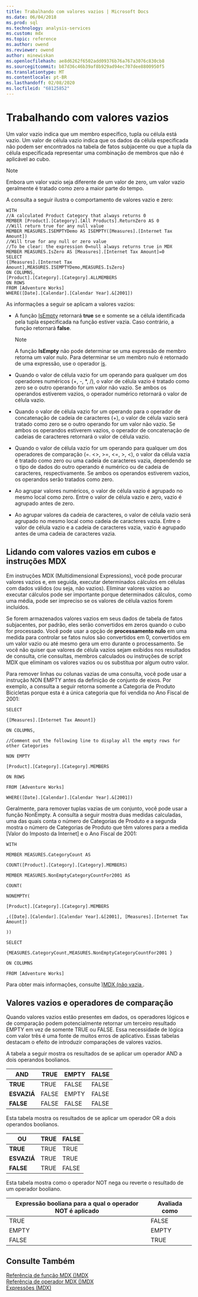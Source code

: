 ```yaml
---
title: Trabalhando com valores vazios | Microsoft Docs
ms.date: 06/04/2018
ms.prod: sql
ms.technology: analysis-services
ms.custom: mdx
ms.topic: reference
ms.author: owend
ms.reviewer: owend
author: minewiskan
ms.openlocfilehash: ae8d6262f6502add09376b76a767a3076c830cb8
ms.sourcegitcommit: b87d36c46b39af8b929ad94ec707dee8800950f5
ms.translationtype: MT
ms.contentlocale: pt-BR
ms.lasthandoff: 02/08/2020
ms.locfileid: "68125852"
---
```

# <a name="working-with-empty-values"></a>Trabalhando com valores vazios


  Um valor vazio indica que um membro específico, tupla ou célula está vazio. Um valor de célula vazio indica que os dados da célula especificada não podem ser encontrados na tabela de fatos subjacente ou que a tupla da célula especificada representar uma combinação de membros que não é aplicável ao cubo.  
  
> [!NOTE]  
>  Embora um valor vazio seja diferente de um valor de zero, um valor vazio geralmente é tratado como zero a maior parte do tempo.  
  
 A consulta a seguir ilustra o comportamento de valores vazio e zero:  
  
```  
WITH  
//A calculated Product Category that always returns 0  
MEMBER [Product].[Category].[All Products].ReturnZero AS 0  
//Will return true for any null value  
MEMBER MEASURES.ISEMPTYDemo AS ISEMPTY([Measures].[Internet Tax Amount])  
//Will true for any null or zero value  
//To be clear: the expression 0=null always returns true in MDX  
MEMBER MEASURES.IsZero AS [Measures].[Internet Tax Amount]=0  
SELECT  
{[Measures].[Internet Tax Amount],MEASURES.ISEMPTYDemo,MEASURES.IsZero}  
ON COLUMNS,  
[Product].[Category].[Category].ALLMEMBERS  
ON ROWS  
FROM [Adventure Works]  
WHERE([Date].[Calendar].[Calendar Year].&[2001])  
```  
  
 As informações a seguir se aplicam a valores vazios:  
  
-   A função [IsEmpty](../mdx/isempty-mdx.md) retornará **true** se e somente se a célula identificada pela tupla especificada na função estiver vazia. Caso contrário, a função retornará **false**.  
  
    > [!NOTE]  
    >  A função **IsEmpty** não pode determinar se uma expressão de membro retorna um valor nulo. Para determinar se um membro nulo é retornado de uma expressão, use o operador [is](../mdx/is-mdx.md).  
  
-   Quando o valor de célula vazio for um operando para qualquer um dos operadores numéricos (+, -, *, /), o valor de célula vazio é tratado como zero se o outro operando for um valor não vazio. Se ambos os operandos estiverem vazios, o operador numérico retornará o valor de célula vazio.  
  
-   Quando o valor de célula vazio for um operando para o operador de concatenação de cadeia de caracteres (+), o valor de célula vazio será tratado como zero se o outro operando for um valor não vazio. Se ambos os operandos estiverem vazios, o operador de concatenação de cadeias de caracteres retornará o valor de célula vazio.  
  
-   Quando o valor de célula vazio for um operando para qualquer um dos operadores de comparação (=. <>, >=, \<=, >, <), o valor da célula vazia é tratado como zero ou uma cadeia de caracteres vazia, dependendo se o tipo de dados do outro operando é numérico ou de cadeia de caracteres, respectivamente. Se ambos os operandos estiverem vazios, os operandos serão tratados como zero.  
  
-   Ao agrupar valores numéricos, o valor de célula vazio é agrupado no mesmo local como zero. Entre o valor de célula vazio e zero, vazio é agrupado antes de zero.  
  
-   Ao agrupar valores da cadeia de caracteres, o valor de célula vazio será agrupado no mesmo local como cadeia de caracteres vazia. Entre o valor de célula vazio e a cadeia de caracteres vazia, vazio é agrupado antes de uma cadeia de caracteres vazia.  
  
## <a name="dealing-with-empty-values-in-mdx-statements-and-cubes"></a>Lidando com valores vazios em cubos e instruções MDX  
 Em instruções MDX (Multidimensional Expressions), você pode procurar valores vazios e, em seguida, executar determinados cálculos em células com dados válidos (ou seja, não vazios). Eliminar valores vazios ao executar cálculos pode ser importante porque determinados cálculos, como uma média, pode ser impreciso se os valores de célula vazios forem incluídos.  
  
 Se forem armazenados valores vazios em seus dados de tabela de fatos subjacentes, por padrão, eles serão convertidos em zeros quando o cubo for processado. Você pode usar a opção de **processamento nulo** em uma medida para controlar se fatos nulos são convertidos em 0, convertidos em um valor vazio ou até mesmo gera um erro durante o processamento. Se você não quiser que valores de célula vazios sejam exibidos nos resultados de consulta, crie consultas, membros calculados ou instruções de script MDX que eliminam os valores vazios ou os substitua por algum outro valor.  
  
 Para remover linhas ou colunas vazias de uma consulta, você pode usar a instrução NON EMPTY antes da definição de conjunto de eixos. Por exemplo, a consulta a seguir retorna somente a Categoria de Produto Bicicletas porque esta é a única categoria que foi vendida no Ano Fiscal de 2001:  
  
 `SELECT`  
  
 `{[Measures].[Internet Tax Amount]}`  
  
 `ON COLUMNS,`  
  
 `//Comment out the following line to display all the empty rows for other Categories`  
  
 `NON EMPTY`  
  
 `[Product].[Category].[Category].MEMBERS`  
  
 `ON ROWS`  
  
 `FROM [Adventure Works]`  
  
 `WHERE([Date].[Calendar].[Calendar Year].&[2001])`  
  
 Geralmente, para remover tuplas vazias de um conjunto, você pode usar a função NonEmpty. A consulta a seguir mostra duas medidas calculadas, uma das quais conta o número de Categorias de Produto e a segunda mostra o número de Categorias de Produto que têm valores para a medida [Valor do Imposto da Internet] e o Ano Fiscal de 2001:  
  
 `WITH`  
  
 `MEMBER MEASURES.CategoryCount AS`  
  
 `COUNT([Product].[Category].[Category].MEMBERS)`  
  
 `MEMBER MEASURES.NonEmptyCategoryCountFor2001 AS`  
  
 `COUNT(`  
  
 `NONEMPTY(`  
  
 `[Product].[Category].[Category].MEMBERS`  
  
 `,([Date].[Calendar].[Calendar Year].&[2001], [Measures].[Internet Tax Amount])`  
  
 `))`  
  
 `SELECT`  
  
 `{MEASURES.CategoryCount,MEASURES.NonEmptyCategoryCountFor2001 }`  
  
 `ON COLUMNS`  
  
 `FROM [Adventure Works]`  
  
 Para obter mais informações, consulte [&#41;MDX &#40;não vazia ](../mdx/nonempty-mdx.md).  
  
## <a name="empty-values-and-comparison-operators"></a>Valores vazios e operadores de comparação  
 Quando valores vazios estão presentes em dados, os operadores lógicos e de comparação podem potencialmente retornar um terceiro resultado EMPTY em vez de somente TRUE ou FALSE. Essa necessidade de lógica com valor três é uma fonte de muitos erros de aplicativo. Essas tabelas destacam o efeito de introduzir comparações de valores vazios.  
  
 A tabela a seguir mostra os resultados de se aplicar um operador AND a dois operandos boolianos.  
  
|AND|TRUE|EMPTY|FALSE|  
|---------|----------|-----------|-----------|  
|**TRUE**|TRUE|FALSE|FALSE|  
|**ESVAZIÁ**|FALSE|EMPTY|FALSE|  
|**FALSE**|FALSE|FALSE|FALSE|  
  
 Esta tabela mostra os resultados de se aplicar um operador OR a dois operandos boolianos.  
  
|OU|TRUE|FALSE|  
|--------|----------|-----------|  
|**TRUE**|TRUE|TRUE|  
|**ESVAZIÁ**|TRUE|TRUE|  
|**FALSE**|TRUE|FALSE|  
  
 Esta tabela mostra como o operador NOT nega ou reverte o resultado de um operador booliano.  
  
|Expressão booliana para a qual o operador NOT é aplicado|Avaliada como|  
|-------------------------------------------------------------|------------------|  
|TRUE|FALSE|  
|EMPTY|EMPTY|  
|FALSE|TRUE|  
  
## <a name="see-also"></a>Consulte Também  
 [Referência de função MDX &#40;&#41;MDX](../mdx/mdx-function-reference-mdx.md)   
 [Referência de operador MDX &#40;&#41;MDX](../mdx/mdx-operator-reference-mdx.md)   
 [Expressões &#40;MDX&#41;](../mdx/expressions-mdx.md)  
  
  
